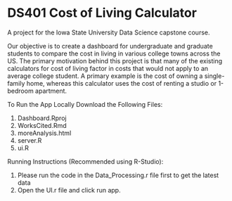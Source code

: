 # DS401 Cost of Living Calculator
A project for the Iowa State University Data Science capstone course. 

Our objective is to create a dashboard for undergraduate and graduate students to compare the cost in living in various college towns across the US. The primary motivation behind this project is that many of the existing calculators for cost of living factor in costs that would not apply to an average college student. A primary example is the cost of owning a single-family home, whereas this calculator uses the cost of renting a studio or 1-bedroom apartment.

To Run the App Locally Download the Following Files:
1. Dashboard.Rproj
2. WorksCited.Rmd
3. moreAnalysis.html
4. server.R
5. ui.R

Running Instructions (Recommended using R-Studio):
1. Please run the code in the Data_Processing.r file first to get the latest data
2. Open the UI.r file and click run app. 

